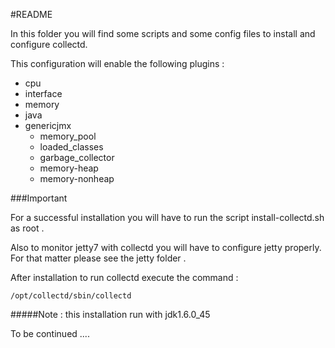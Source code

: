 #README

In this folder you will find some scripts and some config files to install and configure collectd.

This configuration will enable the following plugins :

  * cpu
  * interface
  * memory
  * java
  * genericjmx
    * memory_pool
    * loaded_classes
    * garbage_collector
    * memory-heap
    * memory-nonheap
    
###Important

For a successful installation you will have to run the script install-collectd.sh as root .

Also to monitor jetty7 with collectd you will have to configure jetty properly. For that matter please see the jetty folder .

After installation to run collectd execute the command :

```
/opt/collectd/sbin/collectd
```

#####Note : this installation run with jdk1.6.0_45


To be continued ....
  
